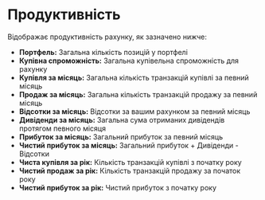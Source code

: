 # **Продуктивність**

Відображає продуктивність рахунку, як зазначено нижче:
- **Портфель:** Загальна кількість позицій у портфелі
- **Купівна спроможність:** Загальна купівельна спроможність для рахунку
- **Купівля за місяць:** Загальна кількість транзакцій купівлі за певний місяць
- **Продаж за місяць:** Загальна кількість транзакцій продажу за певний місяць
- **Відсотки за місяць:** Відсотки за вашим рахунком за певний місяць
- **Дивіденди за місяць:** Загальна сума отриманих дивідендів протягом певного місяця
- **Прибуток за місяць:** Загальний прибуток за певний місяць
- **Чистий прибуток за місяць:** Загальний прибуток + Дивіденди - Відсотки
- **Чиста купівля за рік:** Кількість транзакцій купівлі з початку року
- **Чистий продаж за рік:** Кількість транзакцій продажу за початок року
- **Чистий прибуток за рік:** Чистий прибуток з початку року

